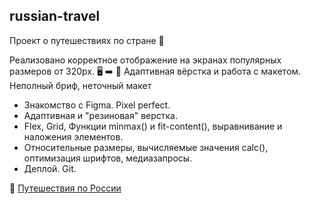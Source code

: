 ﻿## russian-travel

Проект о путешествиях по стране :steam_locomotive:

Реализовано корректное отображение на экранах популярных размеров от 320px. :desktop_computer: :arrow_right: :iphone: Адаптивная вёрстка и работа с макетом. Неполный бриф, неточный макет 

* Знакомство с Figma. Pixel perfect.
* Адаптивная и "резиновая" верстка.
* Flex, Grid, Функции minmax() и fit-content(), выравнивание и наложения элементов.
* Относительные размеры, вычисляемые значения calc(), оптимизация шрифтов, медиазапросы.
* Деплой. Git.

🔗 [Путешествия по России](https://arsenyukrainsky.github.io/russian-travel/)

